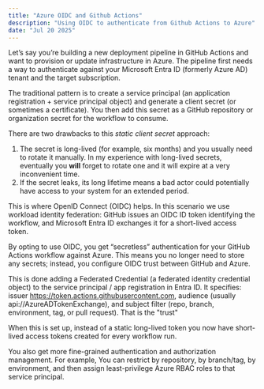 ```yaml
---
title: "Azure OIDC and Github Actions"
description: "Using OIDC to authenticate from Github Actions to Azure"
date: "Jul 20 2025"
---
```


Let’s say you’re building a new deployment pipeline in GitHub Actions and want to provision or update infrastructure in Azure. The pipeline first needs a way to authenticate against your Microsoft Entra ID (formerly Azure AD) tenant and the target subscription.

The traditional pattern is to create a service principal (an application registration + service principal object) and generate a client secret (or sometimes a certificate). You then add this secret as a GitHub repository or organization secret for the workflow to consume.

There are two drawbacks to this *static client secret* approach:

1. The secret is long-lived (for example, six months) and you usually need to rotate it manually. In my experience with long-lived secrets, eventually you **will** forget to rotate one and it will expire at a very inconvenient time.
2. If the secret leaks, its long lifetime means a bad actor could potentially have access to your system for an extended period.

This is where OpenID Connect (OIDC) helps. In this scenario we use workload identity federation: GitHub issues an OIDC ID token identifying the workflow, and Microsoft Entra ID exchanges it for a short-lived access token.

By opting to use OIDC, you get “secretless” authentication for your GitHub Actions workflow against Azure. This means you no longer need to store any secrets; instead, you configure OIDC trust between GitHub and Azure. 

This is done adding a Federated Credential (a federated identity credential object) to the service principal / app registration in Entra ID. It specifies: issuer https://token.actions.githubusercontent.com, audience (usually api://AzureADTokenExchange), and subject filter (repo, branch, environment, tag, or pull request). That is the "trust"

When this is set up, instead of a static long-lived token you now have short-lived access tokens created for every workflow run. 

You also get more fine-grained authentication and authorization management. For example, You can restrict by repository, by branch/tag, by environment, and then assign least-privilege Azure RBAC roles to that service principal.





